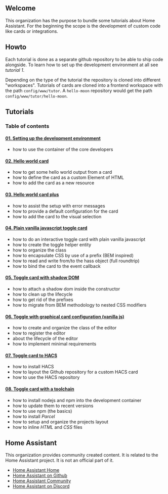 ## Welcome

This organization has the purpose to bundle some tutorials about Home Assistant.
For the beginning the scope is the development of custom code like cards or
integrations.

## Howto

Each tutorial is done as a separate github repository to be able to ship code
alongside. To learn how to set up the development environment at all see
*tutorial 1*.

Depending on the type of the tutorial the repository is cloned into different
"workspaces". Tutorials of cards are cloned into a frontend workspace with the
path `config/www/tutor`. A `hello-moon` repository would get the path
`config/www/tutor/hello-moon`.

## Tutorials

### Table of contents

#### [01. Setting up the development environment](https://github.com/home-assistant-tutorials/01.development-environment)

* how to use the container of the core developers

#### [02. Hello world card](https://github.com/home-assistant-tutorials/02.hello-world-card)

* how to get some hello world output from a card
* how to define the card as a custom Element of HTML
* how to add the card as a new resource

#### [03. Hello world card plus](https://github.com/home-assistant-tutorials/03.hello-world-card-plus)

* how to assist the setup with error messages
* how to provide a default configuration for the card
* how to add the card to the visual selection

#### [04. Plain vanilla javascript toggle card](https://github.com/home-assistant-tutorials/04.toggle-card-vanilla-js)

* how to do an interactive toggle card with plain vanilla javascript
* how to create the toggle helper entity
* how to organize the class
* how to encapsulate CSS by use of a prefix (BEM inspired)
* how to read and write from/to the hass object (full roundtrip)
* how to bind the card to the event callback

#### [05. Toggle card with shadow DOM](https://github.com/home-assistant-tutorials/05.toggle-card-with-shadow-dom)

* how to attach a shadow dom inside the constructor
* how to clean up the lifecycle
* how to get rid of the prefixes
* how to migrate from BEM methodology to nested CSS modifiers

#### [06. Toggle with graphical card configuration (vanilla js)](https://github.com/home-assistant-tutorials/06.toggle-with-graphical-configuration)

* how to create and organize the class of the editor
* how to register the editor
* about the lifecycle of the editor
* how to implement minimal requirements

#### [07. Toggle card to HACS](https://github.com/home-assistant-tutorials/07.toggle-card-to-hacs)

* how to install HACS
* how to layout the Github repository for a custom HACS card
* how to use the HACS repository

#### [08. Toggle card with a toolchain](https://github.com/home-assistant-tutorials/08.toggle-card-with-toolchain)

* how to install nodejs and npm into the development container
* how to update them to recent versions
* how to use npm (the basics)
* how to install *Parcel*
* how to setup and organize the projects layout
* how to inline *HTML* and *CSS* files

## Home Assistant

This organization provides community created content. It is related to the Home
Assistant project. It is not an official part of it.

* [Home Assistant Home](https://www.home-assistant.io)
* [Home Assistant on Github](https://github.com/home-assistant)
* [Home Assistant Community](https://community.home-assistant.io)
* [Home Assistant on Discord](https://discord.com/channels/330944238910963714/332167321311510530)
